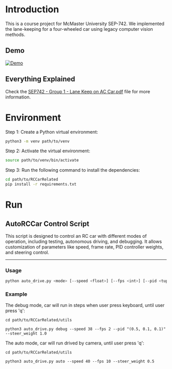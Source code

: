# Introduction
This is a course project for McMaster University SEP-742. We implemented the lane-keeping for a four-wheeled car using legacy computer vision methods.

## Demo
[![Demo](https://img.youtube.com/vi/nsVGrZQ1r80/0.jpg)](https://www.youtube.com/watch?v=nsVGrZQ1r80&list=PL-WltkCZLf4pbiq5nPD7VYbRuJJEh1OGw&index=1)

## Everything Explained
Check the [SEP742 - Group 1 - Lane Keep on AC Car.pdf](SEP742%20-%20Group%201%20-%20Lane%20Keep%20on%20AC%20Car.pdf) file for more information. 

# Environment

Step 1: Create a Python virtual environment:
```bash
python3 -m venv path/to/venv 
```

Step 2: Activate the virtual environment:
```bash
source path/to/venv/bin/activate
```

Step 3: Run the following command to install the dependencies:
```bash
cd path/to/RCCarRelated
pip install -r requirements.txt
```

# Run

## AutoRCCar Control Script  

This script is designed to control an RC car with different modes of operation, including testing, autonomous driving, and debugging. It allows customization of parameters like speed, frame rate, PID controller weights, and steering control.  

---  

### Usage  

```bash  
python auto_drive.py <mode> [--speed <float>] [--fps <int>] [--pid <tuple>] [--steer_weight <float>]  
```

### Example

The debug mode, car will run in steps when user press keyboard, until user press 'q':
```
cd path/to/RCCarRelated/utils

python3 auto_drive.py debug --speed 38 --fps 2 --pid "(0.5, 0.1, 0.1)" --steer_weight 1.0
```

The auto mode, car will run drived by camera, until user press 'q':
```
cd path/to/RCCarRelated/utils

python3 auto_drive.py auto --speed 40 --fps 10 --steer_weight 0.5
```
